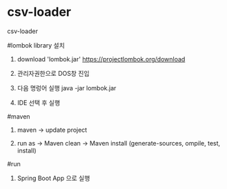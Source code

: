 # csv-loader
csv-loader

#lombok library 설치
1. download 'lombok.jar'
https://projectlombok.org/download

2. 관리자권한으로 DOS창 진입

3. 다음 명렁어 실행
java -jar lombok.jar

4. IDE 선택 후 실행


#maven
1. maven -> update project

2. run as 	-> Maven clean
			-> Maven install (generate-sources, ompile, test, install)
			
#run
1. Spring Boot App 으로 실행
